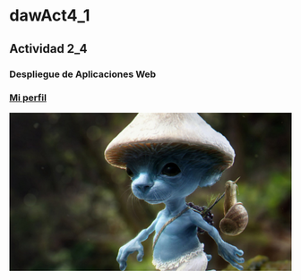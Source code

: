 # dawAct4_1
## Actividad 2_4
### Despliegue de Aplicaciones Web
<h3>
  <a href="https://github.com/CarloSzMz" alt="Logo" width="80" height="80">
  Mi perfil
  </a>
</h3>
<div align="center">
  <img src="./img/icon.jpg">
</div>
